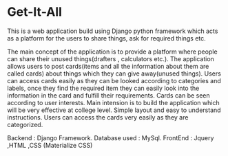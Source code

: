 # Get-It-All

This is a web application build using Django python framework which acts as a platform for the users to share things, ask for required things etc.

The main concept of the application is to provide a platform where people can share their unused things(drafters , calculators etc.). The application allows users to post cards(items and all the information about them are called cards) about things which they can give away(unused things). Users can access cards easily as they can be looked according to categories and labels, once they find the required item they can easily look into the information in the card and fulfill their requirements. Cards can be seen according to user interests. Main intension is to build the application which will be very effective at college level. Simple layout and easy to understand instructions. Users can access the cards very easily as they are categorized.

Backend : Django Framework. Database used : MySql. FrontEnd : Jquery ,HTML ,CSS (Materialize CSS)
